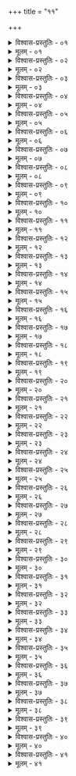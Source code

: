 +++
title = "११"

+++


<details><summary>विश्वास-प्रस्तुतिः - ०१</summary>

०१  सपिण्डेष्व् आ दशाहम् आशौचम् इति जननमरणयोर् अधिकृत्यवदन्त्य् ऋत्विग्दीक्षितब्रह्मचारिवर्जम् ॥
</details>

<details><summary>मूलम् - ०१</summary>

०१  सपिण्डेष्व् आ दशाहम् आशौचम् इति जननमरणयोर् अधिकृत्यवदन्त्य् ऋत्विग्दीक्षितब्रह्मचारिवर्जम् ॥
</details>

<details><summary>विश्वास-प्रस्तुतिः - ०२</summary>

०२  सपिण्डता त्व् आ सप्तमात् सपिण्डेषु ॥
</details>

<details><summary>मूलम् - ०२</summary>

०२  सपिण्डता त्व् आ सप्तमात् सपिण्डेषु ॥
</details>

<details><summary>विश्वास-प्रस्तुतिः - ०३</summary>

०३  आ सप्तमासाद् आ दन्तजननाद् वोदकोपस्पर्शनम् ॥
</details>

<details><summary>मूलम् - ०३</summary>

०३  आ सप्तमासाद् आ दन्तजननाद् वोदकोपस्पर्शनम् ॥
</details>

<details><summary>विश्वास-प्रस्तुतिः - ०४</summary>

०४  पिण्डोदकक्रिया प्रेते नात्रिवर्षे विधीयते ।  
आ दन्तजननाद् वापि दहनं च न कारयेत् ॥
</details>

<details><summary>मूलम् - ०४</summary>

०४  पिण्डोदकक्रिया प्रेते नात्रिवर्षे विधीयते ।  
आ दन्तजननाद् वापि दहनं च न कारयेत् ॥
</details>

<details><summary>विश्वास-प्रस्तुतिः - ०५</summary>

०५  अप्रत्तासु च कन्यासु ॥
</details>

<details><summary>मूलम् - ०५</summary>

०५  अप्रत्तासु च कन्यासु ॥
</details>

<details><summary>विश्वास-प्रस्तुतिः - ०६</summary>

०६  प्रत्तास्व् एके ह कुर्वते ॥
</details>

<details><summary>मूलम् - ०६</summary>

०६  प्रत्तास्व् एके ह कुर्वते ॥
</details>

<details><summary>विश्वास-प्रस्तुतिः - ०७</summary>

०७  लोकसंग्रहणार्थं हि तद् अमन्त्राः स्त्रियो मताः ॥
</details>

<details><summary>मूलम् - ०७</summary>

०७  लोकसंग्रहणार्थं हि तद् अमन्त्राः स्त्रियो मताः ॥
</details>

<details><summary>विश्वास-प्रस्तुतिः - ०८</summary>

०८  स्त्रीणाम् अकृतविवाहानां त्र्यहाच् छुध्यन्ति बान्धवाः ।  
यथोक्तेनैव कल्पेन शुध्यन्ति च सनाभय इति ॥
</details>

<details><summary>मूलम् - ०८</summary>

०८  स्त्रीणाम् अकृतविवाहानां त्र्यहाच् छुध्यन्ति बान्धवाः ।  
यथोक्तेनैव कल्पेन शुध्यन्ति च सनाभय इति ॥
</details>

<details><summary>विश्वास-प्रस्तुतिः - ०९</summary>

०९  अपि च प्रपितामहः पितामहः पिता स्वयं सोदर्या भ्रातरःसवर्णायाः पुत्रः पौत्रः प्रपौत्रस् तत्पुत्रवर्जं तेषां चपुत्रपौत्रम् अविभक्तदायम् सपिण्डान् आचक्षते ॥
</details>

<details><summary>मूलम् - ०९</summary>

०९  अपि च प्रपितामहः पितामहः पिता स्वयं सोदर्या भ्रातरःसवर्णायाः पुत्रः पौत्रः प्रपौत्रस् तत्पुत्रवर्जं तेषां चपुत्रपौत्रम् अविभक्तदायम् सपिण्डान् आचक्षते ॥
</details>

<details><summary>विश्वास-प्रस्तुतिः - १०</summary>

१०  विभक्तदायान् अपि सकुल्यान् आचक्षते ॥
</details>

<details><summary>मूलम् - १०</summary>

१०  विभक्तदायान् अपि सकुल्यान् आचक्षते ॥
</details>

<details><summary>विश्वास-प्रस्तुतिः - ११</summary>

११  असत्स्व् अन्येषु तद्गामी ह्य् अर्थो भवति ॥
</details>

<details><summary>मूलम् - ११</summary>

११  असत्स्व् अन्येषु तद्गामी ह्य् अर्थो भवति ॥
</details>

<details><summary>विश्वास-प्रस्तुतिः - १२</summary>

१२  सपिण्डाभावे सकुल्यः ॥
</details>

<details><summary>मूलम् - १२</summary>

१२  सपिण्डाभावे सकुल्यः ॥
</details>

<details><summary>विश्वास-प्रस्तुतिः - १३</summary>

१३  तदभावे पिताचार्यो ऽन्तेवास्य् ऋत्विग् वा हरेत् ॥
</details>

<details><summary>मूलम् - १३</summary>

१३  तदभावे पिताचार्यो ऽन्तेवास्य् ऋत्विग् वा हरेत् ॥
</details>

<details><summary>विश्वास-प्रस्तुतिः - १४</summary>

१४  तदभावे राजा तद्स्वं त्रैविद्यवृद्धेभ्यःसंप्रयच्छेत् ॥ [k: सत्स्वं]
</details>

<details><summary>मूलम् - १४</summary>

१४  तदभावे राजा तद्स्वं त्रैविद्यवृद्धेभ्यःसंप्रयच्छेत् ॥ [k: सत्स्वं]
</details>

<details><summary>विश्वास-प्रस्तुतिः - १५</summary>

१५  न त्व् एव कदा चित् स्वयं राजा ब्राह्मणस्वम् आददीत ॥
</details>

<details><summary>मूलम् - १५</summary>

१५  न त्व् एव कदा चित् स्वयं राजा ब्राह्मणस्वम् आददीत ॥
</details>

<details><summary>विश्वास-प्रस्तुतिः - १६</summary>

१६  अथाप्य् उदाहरन्ति ।  
ब्रह्मस्वं पुत्रपौत्रघ्नं विषम् एकाकिनं हरेत् ।  
न विषं विषम् इत्य् आहुर् ब्रह्मस्वं विषम् उच्यते ॥  
तस्माद् राजा ब्राह्मणस्वं नाददीत । परमं ह्य् एतद्विषं यद् ब्राह्मणस्वम् इति ॥
</details>

<details><summary>मूलम् - १६</summary>

१६  अथाप्य् उदाहरन्ति ।  
ब्रह्मस्वं पुत्रपौत्रघ्नं विषम् एकाकिनं हरेत् ।  
न विषं विषम् इत्य् आहुर् ब्रह्मस्वं विषम् उच्यते ॥  
तस्माद् राजा ब्राह्मणस्वं नाददीत । परमं ह्य् एतद्विषं यद् ब्राह्मणस्वम् इति ॥
</details>

<details><summary>विश्वास-प्रस्तुतिः - १७</summary>

१७  जननमरणयोः संनिपाते समानो दशरात्रः ॥
</details>

<details><summary>मूलम् - १७</summary>

१७  जननमरणयोः संनिपाते समानो दशरात्रः ॥
</details>

<details><summary>विश्वास-प्रस्तुतिः - १८</summary>

१८  अथ यदि दशरात्राः संनिपतेयुर् आद्यं दशरात्रमाशौचम् आ नवमाद् दिवसात् ॥
</details>

<details><summary>मूलम् - १८</summary>

१८  अथ यदि दशरात्राः संनिपतेयुर् आद्यं दशरात्रमाशौचम् आ नवमाद् दिवसात् ॥
</details>

<details><summary>विश्वास-प्रस्तुतिः - १९</summary>

१९  जनने तावन् मातापित्रोर् दशाहम् आशौचम् ॥
</details>

<details><summary>मूलम् - १९</summary>

१९  जनने तावन् मातापित्रोर् दशाहम् आशौचम् ॥
</details>

<details><summary>विश्वास-प्रस्तुतिः - २०</summary>

२०  मातुर् इत्य् एके तत्परिहरणात् ॥
</details>

<details><summary>मूलम् - २०</summary>

२०  मातुर् इत्य् एके तत्परिहरणात् ॥
</details>

<details><summary>विश्वास-प्रस्तुतिः - २१</summary>

२१  पितुर् इत्य् अपरे शुक्रप्राधान्यात् ॥
</details>

<details><summary>मूलम् - २१</summary>

२१  पितुर् इत्य् अपरे शुक्रप्राधान्यात् ॥
</details>

<details><summary>विश्वास-प्रस्तुतिः - २२</summary>

२२  अयोनिजा ह्य् अपि पुत्राः श्रूयन्ते ॥
</details>

<details><summary>मूलम् - २२</summary>

२२  अयोनिजा ह्य् अपि पुत्राः श्रूयन्ते ॥
</details>

<details><summary>विश्वास-प्रस्तुतिः - २३</summary>

२३  मातापित्रोर् एव तु संसर्गसामान्यात् ॥
</details>

<details><summary>मूलम् - २३</summary>

२३  मातापित्रोर् एव तु संसर्गसामान्यात् ॥
</details>

<details><summary>विश्वास-प्रस्तुतिः - २४</summary>

२४  मरणे तु यथाबालं पुरस्कृत्य यज्ञोपवीतान्य् अपसव्यानिकृत्वा तीर्थम् अवतीर्य सकृत् सकृत् त्रिर् निमज्ज्योन्मज्ज्योत्तीर्याचम्य तत्प्रत्ययम् उदकम् आसिच्यात एवोत्तीर्याचम्य गृहद्वार्यङ्गारम् उत्कम् इति संस्पृश्याक्षारलवणाशिनो दशाहं कटमासीरन् ॥
</details>

<details><summary>मूलम् - २४</summary>

२४  मरणे तु यथाबालं पुरस्कृत्य यज्ञोपवीतान्य् अपसव्यानिकृत्वा तीर्थम् अवतीर्य सकृत् सकृत् त्रिर् निमज्ज्योन्मज्ज्योत्तीर्याचम्य तत्प्रत्ययम् उदकम् आसिच्यात एवोत्तीर्याचम्य गृहद्वार्यङ्गारम् उत्कम् इति संस्पृश्याक्षारलवणाशिनो दशाहं कटमासीरन् ॥
</details>

<details><summary>विश्वास-प्रस्तुतिः - २५</summary>

२५  एकादश्यां द्वादश्यां वा श्राद्धकर्म ॥
</details>

<details><summary>मूलम् - २५</summary>

२५  एकादश्यां द्वादश्यां वा श्राद्धकर्म ॥
</details>

<details><summary>विश्वास-प्रस्तुतिः - २६</summary>

२६  शेषक्रियायां लोको ऽनुरोद्धव्यः ॥
</details>

<details><summary>मूलम् - २६</summary>

२६  शेषक्रियायां लोको ऽनुरोद्धव्यः ॥
</details>

<details><summary>विश्वास-प्रस्तुतिः - २७</summary>

२७  अत्राप्य् असपिण्डेषु यथासन्नं त्रिरात्रम् अहोरात्रमेकाहम् इति कुर्वीत ॥
</details>

<details><summary>मूलम् - २७</summary>

२७  अत्राप्य् असपिण्डेषु यथासन्नं त्रिरात्रम् अहोरात्रमेकाहम् इति कुर्वीत ॥
</details>

<details><summary>विश्वास-प्रस्तुतिः - २८</summary>

२८  आचार्योपाध्यायतत्पुत्रेषु त्रिरात्रम् ॥
</details>

<details><summary>मूलम् - २८</summary>

२८  आचार्योपाध्यायतत्पुत्रेषु त्रिरात्रम् ॥
</details>

<details><summary>विश्वास-प्रस्तुतिः - २९</summary>

२९  ऋत्विजां च ॥
</details>

<details><summary>मूलम् - २९</summary>

२९  ऋत्विजां च ॥
</details>

<details><summary>विश्वास-प्रस्तुतिः - ३०</summary>

३०  शिष्यसतीर्थ्यसब्रह्मचारिषु त्रिरात्रम् अहोरात्रमेकाहम् इति कुर्वीत ॥
</details>

<details><summary>मूलम् - ३०</summary>

३०  शिष्यसतीर्थ्यसब्रह्मचारिषु त्रिरात्रम् अहोरात्रमेकाहम् इति कुर्वीत ॥
</details>

<details><summary>विश्वास-प्रस्तुतिः - ३१</summary>

३१  गर्भस्रावे गर्भमाससंमिता रात्रयः स्त्रीणाम् ॥
</details>

<details><summary>मूलम् - ३१</summary>

३१  गर्भस्रावे गर्भमाससंमिता रात्रयः स्त्रीणाम् ॥
</details>

<details><summary>विश्वास-प्रस्तुतिः - ३२</summary>

३२  परशवोपस्पर्शने ऽनभिसंधिपूर्वं सचेलो ऽपःस्पृष्ट्वा सद्यः शुद्धो भवति ॥
</details>

<details><summary>मूलम् - ३२</summary>

३२  परशवोपस्पर्शने ऽनभिसंधिपूर्वं सचेलो ऽपःस्पृष्ट्वा सद्यः शुद्धो भवति ॥
</details>

<details><summary>विश्वास-प्रस्तुतिः - ३३</summary>

३३  अभिसंधिपूर्वं त्रिरात्रम् ॥
</details>

<details><summary>मूलम् - ३३</summary>

३३  अभिसंधिपूर्वं त्रिरात्रम् ॥
</details>

<details><summary>विश्वास-प्रस्तुतिः - ३४</summary>

३४  ऋतुमत्यां च ॥
</details>

<details><summary>मूलम् - ३४</summary>

३४  ऋतुमत्यां च ॥
</details>

<details><summary>विश्वास-प्रस्तुतिः - ३५</summary>

३५  यस् ततो जायते सो ऽभिशस्त इति व्याख्यातान्य् अस्यै व्रतानि ॥
</details>

<details><summary>मूलम् - ३५</summary>

३५  यस् ततो जायते सो ऽभिशस्त इति व्याख्यातान्य् अस्यै व्रतानि ॥
</details>

<details><summary>विश्वास-प्रस्तुतिः - ३६</summary>

३६  वेदविक्रयिणं यूपं पतितं चितिम् एव च ।  
स्पृष्ट्वा समाचरेत् स्नानं श्वानं चण्डालम् एव च ॥
</details>

<details><summary>मूलम् - ३६</summary>

३६  वेदविक्रयिणं यूपं पतितं चितिम् एव च ।  
स्पृष्ट्वा समाचरेत् स्नानं श्वानं चण्डालम् एव च ॥
</details>

<details><summary>विश्वास-प्रस्तुतिः - ३७</summary>

३७  ब्राह्मणस्य व्रणद्वारे पूयशोणितसंभवे ।  
कृमिर् उत्पद्यते तत्र प्रायश्चित्तं कथं भवेत् ॥
</details>

<details><summary>मूलम् - ३७</summary>

३७  ब्राह्मणस्य व्रणद्वारे पूयशोणितसंभवे ।  
कृमिर् उत्पद्यते तत्र प्रायश्चित्तं कथं भवेत् ॥
</details>

<details><summary>विश्वास-प्रस्तुतिः - ३८</summary>

३८  गोमूत्रं गोमयं क्षीरं दधि सर्पिः कुशोदकम् ।  
त्र्यहं स्नात्वा च पीत्वा च कृमिदष्टः शुचिर् भवेत् ॥
</details>

<details><summary>मूलम् - ३८</summary>

३८  गोमूत्रं गोमयं क्षीरं दधि सर्पिः कुशोदकम् ।  
त्र्यहं स्नात्वा च पीत्वा च कृमिदष्टः शुचिर् भवेत् ॥
</details>

<details><summary>विश्वास-प्रस्तुतिः - ३९</summary>

३९  शुनोपहतः सचेलो ऽवगाहेत ॥
</details>

<details><summary>मूलम् - ३९</summary>

३९  शुनोपहतः सचेलो ऽवगाहेत ॥
</details>

<details><summary>विश्वास-प्रस्तुतिः - ४०</summary>

४०  प्रक्षाल्य वा तं देशम् अग्निना संस्पृश्य पुनः प्रक्षाल्यपादौ चाचम्य प्रयतो भवति ॥
</details>

<details><summary>मूलम् - ४०</summary>

४०  प्रक्षाल्य वा तं देशम् अग्निना संस्पृश्य पुनः प्रक्षाल्यपादौ चाचम्य प्रयतो भवति ॥
</details>

<details><summary>विश्वास-प्रस्तुतिः - ४१</summary>

४१  अथाप्य् उदाहरन्ति ।  
शुना दष्टस् तु यो विप्रो नदीं गत्वा समुद्रगाम् ।  
प्राणायामशतं कृत्वा घृतं प्राश्य विशुध्यति ॥  
सुवर्णरजताभ्यां वा गवां शृङ्गोदकेन वा ।  
नवैश् च कलशैः स्नात्वा सद्य एव शुचिर् भवेत् ॥ इति ॥
</details>

<details><summary>मूलम् - ४१</summary>

४१  अथाप्य् उदाहरन्ति ।  
शुना दष्टस् तु यो विप्रो नदीं गत्वा समुद्रगाम् ।  
प्राणायामशतं कृत्वा घृतं प्राश्य विशुध्यति ॥  
सुवर्णरजताभ्यां वा गवां शृङ्गोदकेन वा ।  
नवैश् च कलशैः स्नात्वा सद्य एव शुचिर् भवेत् ॥ इति ॥
</details>
